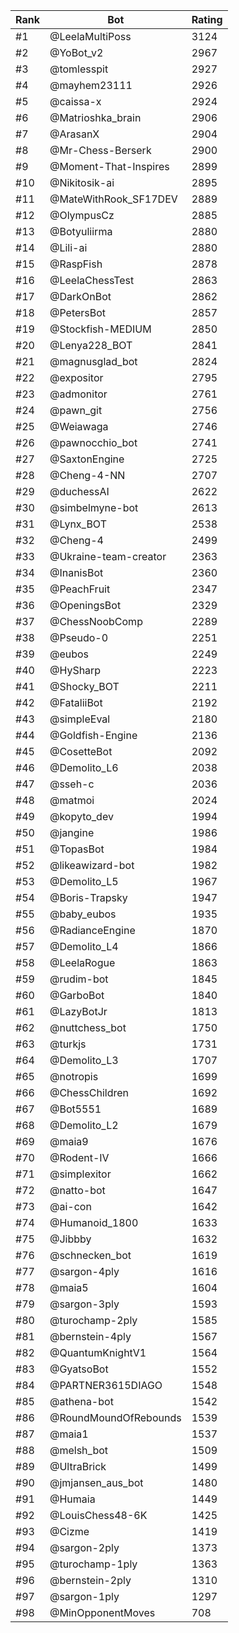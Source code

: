 Rank|Bot|Rating
---|---|---
#1|@LeelaMultiPoss|3124
#2|@YoBot_v2|2967
#3|@tomlesspit|2927
#4|@mayhem23111|2926
#5|@caissa-x|2924
#6|@Matrioshka_brain|2906
#7|@ArasanX|2904
#8|@Mr-Chess-Berserk|2900
#9|@Moment-That-Inspires|2899
#10|@Nikitosik-ai|2895
#11|@MateWithRook_SF17DEV|2889
#12|@OlympusCz|2885
#13|@Botyuliirma|2880
#14|@Lili-ai|2880
#15|@RaspFish|2878
#16|@LeelaChessTest|2863
#17|@DarkOnBot|2862
#18|@PetersBot|2857
#19|@Stockfish-MEDIUM|2850
#20|@Lenya228_BOT|2841
#21|@magnusglad_bot|2824
#22|@expositor|2795
#23|@admonitor|2761
#24|@pawn_git|2756
#25|@Weiawaga|2746
#26|@pawnocchio_bot|2741
#27|@SaxtonEngine|2725
#28|@Cheng-4-NN|2707
#29|@duchessAI|2622
#30|@simbelmyne-bot|2613
#31|@Lynx_BOT|2538
#32|@Cheng-4|2499
#33|@Ukraine-team-creator|2363
#34|@InanisBot|2360
#35|@PeachFruit|2347
#36|@OpeningsBot|2329
#37|@ChessNoobComp|2289
#38|@Pseudo-0|2251
#39|@eubos|2249
#40|@HySharp|2223
#41|@Shocky_BOT|2211
#42|@FataliiBot|2192
#43|@simpleEval|2180
#44|@Goldfish-Engine|2136
#45|@CosetteBot|2092
#46|@Demolito_L6|2038
#47|@sseh-c|2036
#48|@matmoi|2024
#49|@kopyto_dev|1994
#50|@jangine|1986
#51|@TopasBot|1984
#52|@likeawizard-bot|1982
#53|@Demolito_L5|1967
#54|@Boris-Trapsky|1947
#55|@baby_eubos|1935
#56|@RadianceEngine|1870
#57|@Demolito_L4|1866
#58|@LeelaRogue|1863
#59|@rudim-bot|1845
#60|@GarboBot|1840
#61|@LazyBotJr|1813
#62|@nuttchess_bot|1750
#63|@turkjs|1731
#64|@Demolito_L3|1707
#65|@notropis|1699
#66|@ChessChildren|1692
#67|@Bot5551|1689
#68|@Demolito_L2|1679
#69|@maia9|1676
#70|@Rodent-IV|1666
#71|@simplexitor|1662
#72|@natto-bot|1647
#73|@ai-con|1642
#74|@Humanoid_1800|1633
#75|@Jibbby|1632
#76|@schnecken_bot|1619
#77|@sargon-4ply|1616
#78|@maia5|1604
#79|@sargon-3ply|1593
#80|@turochamp-2ply|1585
#81|@bernstein-4ply|1567
#82|@QuantumKnightV1|1564
#83|@GyatsoBot|1552
#84|@PARTNER3615DIAGO|1548
#85|@athena-bot|1542
#86|@RoundMoundOfRebounds|1539
#87|@maia1|1537
#88|@melsh_bot|1509
#89|@UltraBrick|1499
#90|@jmjansen_aus_bot|1480
#91|@Humaia|1449
#92|@LouisChess48-6K|1425
#93|@Cizme|1419
#94|@sargon-2ply|1373
#95|@turochamp-1ply|1363
#96|@bernstein-2ply|1310
#97|@sargon-1ply|1297
#98|@MinOpponentMoves|708
